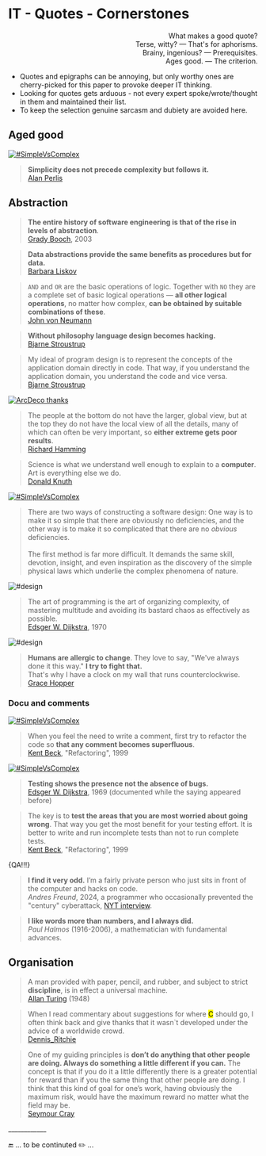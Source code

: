 # IT - Quotes - Cornerstones

<p dir="rtl">?What makes a good quote<br/>
.Terse, witty? —  That's for aphorisms<br/>
.Brainy, ingenious? — Prerequisites<br/>
.Ages good. — The criterion</p>

* Quotes and epigraphs can be annoying, but only worthy ones are cherry-picked for this paper to provoke deeper IT thinking. 
* Looking for quotes gets arduous - not every expert spoke/wrote/thought in them and maintained their list.
* To keep the selection genuine sarcasm and dubiety are avoided here.

## Aged good

[![#SimpleVsComplex](https://img.shields.io/badge/%23-Simple⚔️Complex-2962FF)](#)
> **Simplicity does not precede complexity but follows it.**\
[Alan Perlis](contributors/README.md#Alan-Perlis)

## Abstraction

> **The entire history of software engineering is that of the rise in levels of abstraction**.\
[Grady Booch](contributors/README.md#Grady-Booch), 2003

> **Data abstractions provide the same benefits as procedures but for data.**\
[Barbara Liskov](contributors/README.md#Barbara-Liskov)

> `AND` and `OR` are the basic operations of logic. Together with `NO` they are a complete set of basic logical operations — **all other logical operations**, no matter how complex, **can be obtained by suitable combinations of these**.\
[John von Neumann](contributors/README.md#John-von-Neumann)

> **Without philosophy language design becomes hacking.**\
[Bjarne Stroustrup](contributors/README.md#Bjarne-Stroustrup)

> My ideal of program design is to represent the concepts of the application domain directly in code. 
That way, if you understand the application domain, you understand the code and vice versa.\
[Bjarne Stroustrup](contributors/README.md#Bjarne-Stroustrup)

[![ArcDeco thanks](https://img.shields.io/badge/⭐-Arc_Deco-yellow?style=flat&labelColor=3A3B3C&color=yellow)](../../../../software/ArcDeco/README.md)
> The people at the bottom do not have the larger, global view, but at the top they do not have the local view of all the details, many of which can often be very important, so **either extreme gets poor results**.\
[Richard Hamming](contributors/README.md#Richard-Hamming)

> Science is what we understand well enough to explain to a **computer**. Art is everything else we do.\
[Donald Knuth](contributors/README.md#Donald-Knuth)

[![#SimpleVsComplex](https://img.shields.io/badge/%23-Simple⚔️Complex-2962FF)](#)
> There are two ways of constructing a software design: One way is to make it so simple that there are obviously no deficiencies, and the other way is to make it so complicated that there are no *obvious* deficiencies.\
&nbsp;\
The first method is far more difficult. It demands the same skill, devotion, insight, and even inspiration as the discovery of the simple physical laws which underlie the complex phenomena of nature.

![#design](https://img.shields.io/badge/%23-Design-yellow) 

> The art of programming is the art of organizing complexity, of mastering multitude and avoiding its bastard chaos as effectively as possible.\
[Edsger W. Dijkstra](contributors/README.md#Edsger-W-Dijkstra), 1970

![#design](https://img.shields.io/badge/%23-Methodolgy-yellow) 

> **Humans are allergic to change**. They love to say, "We've always done it this way."  **I try to fight that.**\
That's why I have a clock on my wall that runs counterclockwise.\
[Grace Hopper](contributors/README.md#Grace-Hopper)

### Docu and comments

[![#SimpleVsComplex](https://img.shields.io/badge/%23-Docu-33333333)](#)
> When you feel the need to write a comment, first try to refactor the code so **that any comment becomes superfluous**.\
[Kent Beck](contributors/README.md#Kent-Beck), "Refactoring", 1999

[![#SimpleVsComplex](https://img.shields.io/badge/%23-QA-green)](#)
> **Testing shows the presence not the absence of bugs.**\
[Edsger W. Dijkstra](contributors/README.md#Edsger-W-Dijkstra), 1969 (documented while the saying appeared before)

> The key is to **test the areas that you are most worried about going wrong**. That way you get the most benefit for your testing effort. It is better to write and run incomplete tests than not to run complete tests.\
[Kent Beck](contributors/README.md#Kent-Beck), "Refactoring", 1999

{QA!!!}
> **I find it very odd.** I’m a fairly private person who just sits in front of the computer and hacks on code.\
_Andres Freund_, 2024, a programmer who occasionally prevented the "century" cyberattack, [NYT interview](https://www.nytimes.com/2024/04/03/technology/prevent-cyberattack-linux.html).

> **I like words more than numbers, and I always did.**\
_Paul Halmos_ (1916-2006), a mathematician with fundamental advances.

## Organisation

> A man provided with paper, pencil, and rubber, and subject to strict **discipline**, is in effect a universal machine.\
[Allan Turing](contributors/README.md#Allan-Turing) (1948)

> When I read commentary about suggestions for where <mark>C</mark> should go, I often think back and give thanks that it wasn`t developed under the advice of a worldwide crowd.\
[Dennis_Ritchie](contributors/README.md#Dennis-Ritchie)

> One of my guiding principles is **don’t do anything that other people are doing. Always do something a little different if you can.** The concept is that if you do it a little differently there is a greater potential for reward than if you the same thing that other people are doing. I think that this kind of goal for one’s work, having obviously the maximum risk, would have the maximum reward no matter what the field may be.\
[Seymour Cray](contributors/README.md#Seymour-Cray)

\____________

🔚 ... to be continuted ✏️ ...
